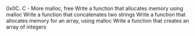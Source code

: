 0x0C. C - More malloc, free
Write a function that allocates memory using malloc
Write a function that concatenates two strings
Write a function that allocates memory for an array, using malloc
Write a function that creates an array of integers
